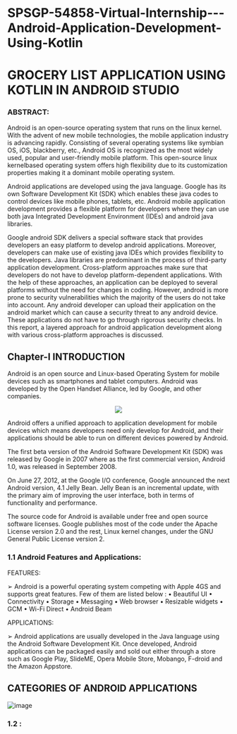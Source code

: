 # SPSGP-54858-Virtual-Internship---Android-Application-Development-Using-Kotlin
# **GROCERY LIST APPLICATION USING KOTLIN IN ANDROID STUDIO**
### **ABSTRACT:**
Android is an open-source operating system that runs on the linux kernel. With the advent of
new mobile technologies, the mobile application industry is advancing rapidly. Consisting of
several operating systems like symbian OS, iOS, blackberry, etc., Android OS is recognized as
the most widely used, popular and user-friendly mobile platform. This open-source linux kernelbased operating system offers high flexibility due to its customization properties making it a
dominant mobile operating system.

Android applications are developed using the java language. Google has its own Software
Development Kit (SDK) which enables these java codes to control devices like mobile phones,
tablets, etc. Android mobile application development provides a flexible platform for developers
where they can use both java Integrated Development Environment (IDEs) and android java
libraries.

Google android SDK delivers a special software stack that provides developers an easy platform
to develop android applications. Moreover, developers can make use of existing java IDEs which
provides flexibility to the developers. Java libraries are predominant in the process of third-party
application development. Cross-platform approaches make sure that developers do not have to
develop platform-dependent applications. With the help of these approaches, an application can
be deployed to several platforms without the need for changes in coding. However, android is
more prone to security vulnerabilities which the majority of the users do not take into account.
Any android developer can upload their application on the android market which can cause a
security threat to any android device. These applications do not have to go through rigorous
security checks. In this report, a layered approach for android application development along
with various cross-platform approaches is discussed.
## **Chapter-I INTRODUCTION**
Android is an open source and Linux-based Operating System for mobile devices such
as smartphones and tablet computers. Android was developed by the Open Handset
Alliance, led by Google, and other companies.
<p align="center">
<img src="https://user-images.githubusercontent.com/71881295/191936226-965eb80d-3eb3-4ade-a14e-5d8d736001ef.png">
</p>
Android offers a unified approach to application development for mobile devices which
means developers need only develop for Android, and their applications should be able
to run on different devices powered by Android.

The first beta version of the Android Software Development Kit (SDK) was released by
Google in 2007 where as the first commercial version, Android 1.0, was released in
September 2008.

On June 27, 2012, at the Google I/O conference, Google announced the next Android
version, 4.1 Jelly Bean. Jelly Bean is an incremental update, with the primary aim of
improving the user interface, both in terms of functionality and performance.

The source code for Android is available under free and open source software licenses.
Google publishes most of the code under the Apache License version 2.0 and the rest,
Linux kernel changes, under the GNU General Public License version 2.
### **1.1 Android Features and Applications:**
FEATURES:

➢ Android is a powerful operating system competing with Apple 4GS and supports
great features. Few of them are listed below :
• Beautiful UI
• Connectivity
• Storage
• Messaging
• Web browser
• Resizable widgets
• GCM
• Wi-Fi Direct
• Android Beam

 APPLICATIONS:
 
➢ Android applications are usually developed in the Java language using the Android
Software Development Kit. Once developed, Android applications can be
packaged easily and sold out either through a store such as Google Play,
SlideME, Opera Mobile Store, Mobango, F-droid and the Amazon Appstore.
## **CATEGORIES OF ANDROID APPLICATIONS**
![image](https://user-images.githubusercontent.com/71881295/191940234-cae24c66-7df7-4ec9-9f00-15fbf85fd7cb.png)
### **1.2 :**







